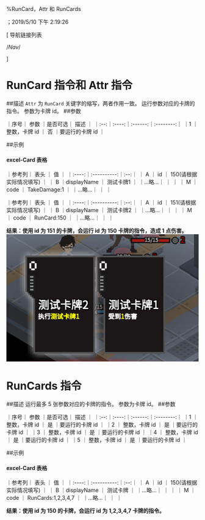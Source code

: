 
%RunCard，Attr 和 RunCards

；2019/5/10 下午 2:19:26

[ 导航链接列表

/*Nav*/

]
# RunCard 指令和 Attr 指令

##描述
`Attr` 为 `RunCard` 关键字的缩写，两者作用一致。
运行参数对应的卡牌的指令。
参数为卡牌 id。
##参数


｜序号｜ 参数 ｜是否可选｜          描述  ｜
｜:--:｜:----:｜:------:｜:--------:｜
｜1  ｜ 整数，卡牌 id ｜   否   ｜要运行的卡牌 id ｜

##示例
#### excel-Card 表格

｜参考列｜    表头    ｜ 值 ｜
｜:----:｜:----------:｜:--:｜
｜  A   ｜     id     ｜  150(请根据实际情况填写) ｜
｜  B   ｜displayName ｜  测试卡牌1  ｜
｜…略…｜            ｜    ｜
｜  M   ｜    code    ｜  TakeDamage:1 ｜
｜…略…｜            ｜    ｜

｜参考列｜    表头    ｜ 值 ｜
｜:----:｜:----------:｜:--:｜
｜  A   ｜     id     ｜  151(请根据实际情况填写) ｜
｜  B   ｜displayName ｜  测试卡牌2  ｜
｜…略…｜            ｜    ｜
｜  M   ｜    code    ｜  RunCard:150 ｜
｜…略…｜            ｜    ｜

**结果：使用 id 为 151 的卡牌，会运行 id  为 150 卡牌的指令，造成 1 点伤害。**
![RunCardSample1](runcard~/Images~/RUNCARDSAMPLE1.png)

# RunCards 指令

##描述
运行最多 5 张参数对应的卡牌的指令。
参数为卡牌 id。
##参数


｜序号｜ 参数 ｜是否可选｜          描述  ｜
｜:--:｜:----:｜:------:｜:--------:｜
｜1  ｜ 整数，卡牌 id ｜   是   ｜要运行的卡牌 id ｜
｜2  ｜ 整数，卡牌 id ｜   是   ｜要运行的卡牌 id ｜
｜3  ｜ 整数，卡牌 id ｜   是   ｜要运行的卡牌 id ｜
｜4  ｜ 整数，卡牌 id ｜   是   ｜要运行的卡牌 id ｜
｜5  ｜ 整数，卡牌 id ｜   是   ｜要运行的卡牌 id ｜

##示例
#### excel-Card 表格

｜参考列｜    表头    ｜ 值 ｜
｜:----:｜:----------:｜:--:｜
｜  A   ｜     id     ｜  150(请根据实际情况填写) ｜
｜  B   ｜displayName ｜  测试卡牌  ｜
｜…略…｜            ｜    ｜
｜  M   ｜    code    ｜  RunCards:1,2,3,4,7 ｜
｜…略…｜            ｜    ｜

**结果：使用 id 为 150 的卡牌，会运行 id  为 1,2,3,4,7 卡牌的指令。**